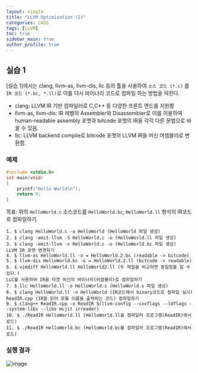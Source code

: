 ```yaml
---
layout: single  
title: "LLVM Optimization (2)"  
categories: CASS 
tags: [LLVM]  
toc: true  
sidebar_main: true
author_profile: true
---  
```

  
## 실습 1  
[실습 1]에서는 clang, llvm-as, llvm-dis, llc 등의 툴을 사용하여 `소스 코드 (*.c)` 를 `IR 코드 (*.bc, *.ll)`로 이를 다시 바이너리 코드로 컴파일 하는 방법을 익힌다.  
- clang: LLVM IR 기반 컴파일러로 C,C++ 등 다양한 프론트 엔드를 지원함  
- llvm-as, llvm-dis: IR 레벨의 Assembler와 Disassembler로 이를 이용하여 human-readable assembly 포맷과 bitcode 포멧의 IR을 각각 다른 문법으로 바꿀 수 있음.  
- llc: LLVM backend compile로 bitcode 포맷의 LLVM IR을 머신 어셈블리로 변환함.  
  
### 예제  
```c  
#include <stdio.h>  
int main(void)
{
    printf("Hello World\n");
    return 0;
}
```  
목표: 위의 `HelloWorld.c` 소스코드를 `HelloWorld.bc`, `HelloWorld.ll` 형석의 IR코드로 컴파일하기.  
```  
1. $ clang HelloWorld.c -o HelloWorld (HelloWorld 파일 생성)  
2. $ clang -emit-llvm -S HelloWorld.c -o (HelloWorld.ll 파일 생성)  
3. $ clang -emit-llvm -c HelloWorld.c -o (HelloWorld.bc 파일 생성)  
LLVM IR 포맷 변경하기  
4. $ llvm-as HelloWorld.ll -o = HelloWorld.2.bc (readable -> bitcode)  
5. $ llvm-dis HelloWorld.bc -o = HelloWorld.2.ll (bitcode -> readable)  
6. $ vimdiff HelloWorld.ll HelloWorld2.ll (두 파일을 비교하면 동일함을 알 수 있다.)  
LLC를 사용하여 IR을 타겟 머신의 바이너리(어셈블리)로 컴파일하기  
7. $ llc HelloWorld.ll -o HelloWorld.s (HelloWorld.s 파일 생성)  
8. $ clang HelloWorld.ll -o HelloWorld (IR코드에서 binary코드로 컴파일 실시)  
ReadIR.cpp (IR을 읽어 모듈 이름을 출력하는 코드) 컴파일하기  
9. $ clang++ ReadIR.cpp -o ReadIR $(llvm-config --cxxflags --ldflags --system-libs --libs mcjit irreader)  
10. $ ./ReadIR HelloWorld.ll (HelloWorld.ll을 컴파일러 프로그램(ReadIR)에서 로드)  
11. $ ./ReadIR HelloWorld.bc (HelloWorld.bc를 컴파일러 프로그램(ReadIR)에서 로드)  
```  
  
### 실행 결과  
![image](https://user-images.githubusercontent.com/68364886/155548400-8e46a367-fec9-42dd-a182-ff644d76b1b9.png)  
